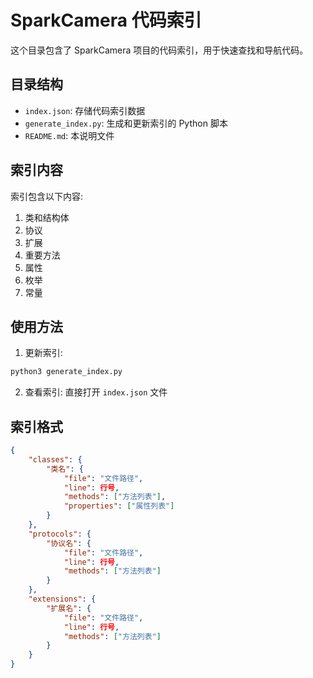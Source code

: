 # SparkCamera 代码索引

这个目录包含了 SparkCamera 项目的代码索引，用于快速查找和导航代码。

## 目录结构

- `index.json`: 存储代码索引数据
- `generate_index.py`: 生成和更新索引的 Python 脚本
- `README.md`: 本说明文件

## 索引内容

索引包含以下内容:

1. 类和结构体
2. 协议
3. 扩展
4. 重要方法
5. 属性
6. 枚举
7. 常量

## 使用方法

1. 更新索引:
```bash
python3 generate_index.py
```

2. 查看索引:
直接打开 `index.json` 文件

## 索引格式

```json
{
    "classes": {
        "类名": {
            "file": "文件路径",
            "line": 行号,
            "methods": ["方法列表"],
            "properties": ["属性列表"]
        }
    },
    "protocols": {
        "协议名": {
            "file": "文件路径",
            "line": 行号,
            "methods": ["方法列表"]
        }
    },
    "extensions": {
        "扩展名": {
            "file": "文件路径",
            "line": 行号,
            "methods": ["方法列表"]
        }
    }
}
``` 